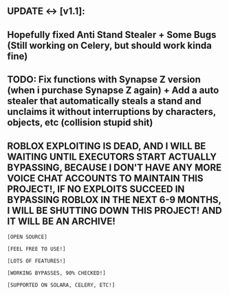 ## UPDATE <-> [v1.1]:
## Hopefully fixed Anti Stand Stealer + Some Bugs (Still working on Celery, but should work kinda fine)
## TODO: Fix functions with Synapse Z version (when i purchase Synapse Z again) + Add a auto stealer that automatically steals a stand and unclaims it without interruptions by characters, objects, etc (collision stupid shit)

## ROBLOX EXPLOITING IS DEAD, AND I WILL BE WAITING UNTIL EXECUTORS START ACTUALLY BYPASSING, BECAUSE I DON'T HAVE ANY MORE VOICE CHAT ACCOUNTS TO MAINTAIN THIS PROJECT!, IF NO EXPLOITS SUCCEED IN BYPASSING ROBLOX IN THE NEXT 6-9 MONTHS, I WILL BE SHUTTING DOWN THIS PROJECT! AND IT WILL BE AN ARCHIVE!

`[OPEN SOURCE]`

`[FEEL FREE TO USE!]`

`[LOTS OF FEATURES!]`

`[WORKING BYPASSES, 90% CHECKED!]`

`[SUPPORTED ON SOLARA, CELERY, ETC!]`
